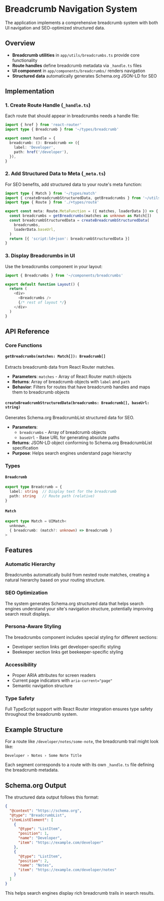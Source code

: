 # Breadcrumb Navigation System

The application implements a comprehensive breadcrumb system with both UI navigation and SEO-optimized structured data.

## Overview

- **Breadcrumb utilities** in `app/utils/breadcrumbs.ts` provide core functionality
- **Route handles** define breadcrumb metadata via `_handle.ts` files
- **UI component** in `app/components/breadcrumbs/` renders navigation
- **Structured data** automatically generates Schema.org JSON-LD for SEO

## Implementation

### 1. Create Route Handle (`_handle.ts`)

Each route that should appear in breadcrumbs needs a handle file:

```typescript
import { href } from 'react-router'
import type { Breadcrumb } from '~/types/breadcrumb'

export const handle = {
  breadcrumb: (): Breadcrumb => ({
    label: 'Developer',
    path: href('/developer'),
  }),
}
```

### 2. Add Structured Data to Meta (`_meta.ts`)

For SEO benefits, add structured data to your route's meta function:

```typescript
import type { Match } from '~/types/match'
import { createBreadcrumbStructuredData, getBreadcrumbs } from '~/utils/breadcrumbs'
import type { Route } from './+types/route'

export const meta: Route.MetaFunction = ({ matches, loaderData }) => {
  const breadcrumbs = getBreadcrumbs(matches as unknown as Match[])
  const breadcrumbStructuredData = createBreadcrumbStructuredData(
    breadcrumbs,
    loaderData.baseUrl,
  )
  return [{ 'script:ld+json': breadcrumbStructuredData }]
}
```

### 3. Display Breadcrumbs in UI

Use the breadcrumbs component in your layout:

```typescript
import { Breadcrumbs } from '~/components/breadcrumbs'

export default function Layout() {
  return (
    <div>
      <Breadcrumbs />
      {/* rest of layout */}
    </div>
  )
}
```

## API Reference

### Core Functions

#### `getBreadcrumbs(matches: Match[]): Breadcrumb[]`

Extracts breadcrumb data from React Router matches.

- **Parameters**: `matches` - Array of React Router match objects
- **Returns**: Array of breadcrumb objects with `label` and `path`
- **Behavior**: Filters for routes that have breadcrumb handles and maps them to breadcrumb objects

#### `createBreadcrumbStructuredData(breadcrumbs: Breadcrumb[], baseUrl: string)`

Generates Schema.org BreadcrumbList structured data for SEO.

- **Parameters**: 
  - `breadcrumbs` - Array of breadcrumb objects
  - `baseUrl` - Base URL for generating absolute paths
- **Returns**: JSON-LD object conforming to Schema.org BreadcrumbList specification
- **Purpose**: Helps search engines understand page hierarchy

### Types

#### `Breadcrumb`

```typescript
export type Breadcrumb = {
  label: string  // Display text for the breadcrumb
  path: string   // Route path (relative)
}
```

#### `Match`

```typescript
export type Match = UIMatch<
  unknown,
  { breadcrumb: (match?: unknown) => Breadcrumb }
>
```

## Features

### Automatic Hierarchy
Breadcrumbs automatically build from nested route matches, creating a natural hierarchy based on your routing structure.

### SEO Optimization
The system generates Schema.org structured data that helps search engines understand your site's navigation structure, potentially improving search result displays.

### Persona-Aware Styling
The breadcrumbs component includes special styling for different sections:
- Developer section links get developer-specific styling
- Beekeeper section links get beekeeper-specific styling

### Accessibility
- Proper ARIA attributes for screen readers
- Current page indicators with `aria-current="page"`
- Semantic navigation structure

### Type Safety
Full TypeScript support with React Router integration ensures type safety throughout the breadcrumb system.

## Example Structure

For a route like `/developer/notes/some-note`, the breadcrumb trail might look like:

```
Developer › Notes › Some Note Title
```

Each segment corresponds to a route with its own `_handle.ts` file defining the breadcrumb metadata.

## Schema.org Output

The structured data output follows this format:

```json
{
  "@context": "https://schema.org",
  "@type": "BreadcrumbList",
  "itemListElement": [
    {
      "@type": "ListItem",
      "position": 1,
      "name": "Developer",
      "item": "https://example.com/developer"
    },
    {
      "@type": "ListItem", 
      "position": 2,
      "name": "Notes",
      "item": "https://example.com/developer/notes"
    }
  ]
}
```

This helps search engines display rich breadcrumb trails in search results.